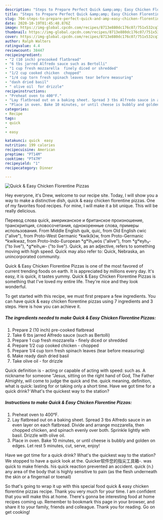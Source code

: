 ```yaml
---
description: "Steps to Prepare Perfect Quick &amp;amp; Easy Chicken Florentine Pizzas"
title: "Steps to Prepare Perfect Quick &amp;amp; Easy Chicken Florentine Pizzas"
slug: 704-steps-to-prepare-perfect-quick-and-amp-easy-chicken-florentine-pizzas
date: 2020-10-19T01:45:48.876Z
image: https://img-global.cpcdn.com/recipes/8713e880dc176c07/751x532cq70/quick-easy-chicken-florentine-pizzas-recipe-main-photo.jpg
thumbnail: https://img-global.cpcdn.com/recipes/8713e880dc176c07/751x532cq70/quick-easy-chicken-florentine-pizzas-recipe-main-photo.jpg
cover: https://img-global.cpcdn.com/recipes/8713e880dc176c07/751x532cq70/quick-easy-chicken-florentine-pizzas-recipe-main-photo.jpg
author: Ralph Walters
ratingvalue: 4.4
reviewcount: 38447
recipeingredient:
- "2 (10 inch) precooked flatbread"
- "6 tbs jarred Alfredo sauce such as Bertolli"
- "1 cup fresh mozzarella  finely diced or shredded"
- "1/2 cup cooked chicken  chopped"
- "1/4 cup torn fresh spinach leaves tear before measuring"
- "dash dried basil"
- " olive oil  for drizzle"
recipeinstructions:
- "Preheat oven to 400°F."
- "Lay flatbread out on a baking sheet. Spread 3 tbs Alfredo sauce in an even layer on each flatbread. Divide and arrange mozzarella, then chopped chicken, and spinach evenly over both. Sprinkle lightly with basil. Drizzle with olive oil."
- "Place in oven. Bake 10 minutes, or until cheese is bubbly and golden on edges. Let rest 5 minutes, cut, serve, enjoy!"
categories:
- Recipe
tags:
- quick
- 
- easy

katakunci: quick  easy 
nutrition: 199 calories
recipecuisine: American
preptime: "PT14M"
cooktime: "PT47M"
recipeyield: "1"
recipecategory: Dinner

---
```



![Quick &amp; Easy Chicken Florentine Pizzas](https://img-global.cpcdn.com/recipes/8713e880dc176c07/751x532cq70/quick-easy-chicken-florentine-pizzas-recipe-main-photo.jpg)

Hey everyone, it's Drew, welcome to our recipe site. Today, I will show you a way to make a distinctive dish, quick &amp; easy chicken florentine pizzas. One of my favorites food recipes. For mine, I will make it a bit unique. This will be really delicious.

Перевод слова quick, американское и британское произношение, транскрипция, словосочетания, однокоренные слова, примеры использования. From Middle English quik, quic, from Old English cwic (&#34;alive&#34;), from Proto-West Germanic *kwik(k)w, from Proto-Germanic *kwikwaz, from Proto-Indo-European *gʷih₃wós (&#34;alive&#34;), from *gʷeyh₃- (&#34;to live&#34;), *gʷeih₃w- (&#34;to live&#34;). Quick, as an adjective, refers to something moving with high speed. Quick may also refer to: Quick, Nebraska, an unincorporated community.

Quick &amp; Easy Chicken Florentine Pizzas is one of the most favored of current trending foods on earth. It is appreciated by millions every day. It's easy, it is quick, it tastes yummy. Quick &amp; Easy Chicken Florentine Pizzas is something that I've loved my entire life. They're nice and they look wonderful.


To get started with this recipe, we must first prepare a few ingredients. You can have quick &amp; easy chicken florentine pizzas using 7 ingredients and 3 steps. Here is how you can achieve it.

<!--inarticleads1-->

##### The ingredients needed to make Quick &amp; Easy Chicken Florentine Pizzas:

1. Prepare 2 (10 inch) pre-cooked flatbread
1. Take 6 tbs jarred Alfredo sauce (such as Bertolli)
1. Prepare 1 cup fresh mozzarella - finely diced or shredded
1. Prepare 1/2 cup cooked chicken - chopped
1. Prepare 1/4 cup torn fresh spinach leaves (tear before measuring)
1. Make ready dash dried basil
1. Take  olive oil - for drizzle


Quick definition is - acting or capable of acting with speed: such as. A nickname for someone &#34;Jesus, sitting on the right hand of God, The Father Almighty, will come to judge the quick and the. quick meaning, definition, what is quick: lasting for or taking only a short time. Have we got time for a quick drink? What&#39;s the quickest way to the station? 

<!--inarticleads2-->

##### Instructions to make Quick &amp; Easy Chicken Florentine Pizzas:

1. Preheat oven to 400°F.
1. Lay flatbread out on a baking sheet. Spread 3 tbs Alfredo sauce in an even layer on each flatbread. Divide and arrange mozzarella, then chopped chicken, and spinach evenly over both. Sprinkle lightly with basil. Drizzle with olive oil.
1. Place in oven. Bake 10 minutes, or until cheese is bubbly and golden on edges. Let rest 5 minutes, cut, serve, enjoy!


Have we got time for a quick drink? What&#39;s the quickest way to the station? We stopped to have a quick look at the. Quicker软件您的指尖工具箱-. was quick to make friends. his quick reaction prevented an accident. quick (n.) any area of the body that is highly sensitive to pain (as the flesh underneath the skin or a fingernail or toenail) 

So that's going to wrap it up with this special food quick &amp; easy chicken florentine pizzas recipe. Thank you very much for your time. I am confident that you will make this at home. There's gonna be interesting food at home recipes coming up. Remember to bookmark this page in your browser, and share it to your family, friends and colleague. Thank you for reading. Go on get cooking!
